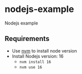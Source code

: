 # nodejs-example
Nodejs example

## Requirements

- Use [nvm](https://github.com/nvm-sh/nvm) to install node version
- Install Nodejs version: 16
  - `nvm install 16`
  - `nvm use 16`